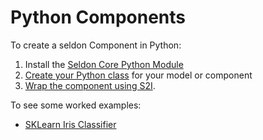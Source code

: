 # Python Components

To create a seldon Component in Python:

 1. Install the [Seldon Core Python Module](python_module.md)
 1. [Create your Python class](python_component.md) for your model or component
 1. [Wrap the component using S2I](python_wrapping.md).

To see some worked examples:

  * [SKLearn Iris Classifier](../examples/iris.html)